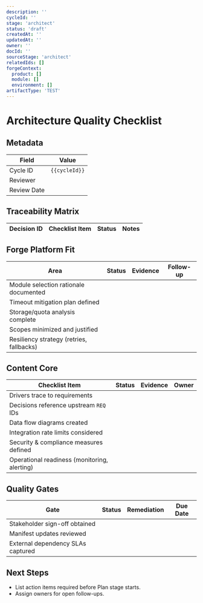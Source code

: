 ```yaml
---
description: ''
cycleId: ''
stage: 'architect'
status: 'draft'
createdAt: ''
updatedAt: ''
owner: ''
docId: ''
sourceStage: 'architect'
relatedIds: []
forgeContext:
  product: []
  module: []
  environment: []
artifactType: 'TEST'
---
```


# Architecture Quality Checklist

## Metadata
| Field | Value |
| --- | --- |
| Cycle ID | `{{cycleId}}` |
| Reviewer |  |
| Review Date |  |

## Traceability Matrix
| Decision ID | Checklist Item | Status | Notes |
| --- | --- | --- | --- |

## Forge Platform Fit
| Area | Status | Evidence | Follow-up |
| --- | --- | --- | --- |
| Module selection rationale documented |  |  |  |
| Timeout mitigation plan defined |  |  |  |
| Storage/quota analysis complete |  |  |  |
| Scopes minimized and justified |  |  |  |
| Resiliency strategy (retries, fallbacks) |  |  |  |

## Content Core
| Checklist Item | Status | Evidence | Owner |
| --- | --- | --- | --- |
| Drivers trace to requirements |  |  |  |
| Decisions reference upstream `REQ` IDs |  |  |  |
| Data flow diagrams created |  |  |  |
| Integration rate limits considered |  |  |  |
| Security & compliance measures defined |  |  |  |
| Operational readiness (monitoring, alerting) |  |  |  |

## Quality Gates
| Gate | Status | Remediation | Due Date |
| --- | --- | --- | --- |
| Stakeholder sign-off obtained |  |  |  |
| Manifest updates reviewed |  |  |  |
| External dependency SLAs captured |  |  |  |

## Next Steps
- List action items required before Plan stage starts.
- Assign owners for open follow-ups.
